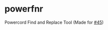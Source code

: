 # powerfnr
Powercord Find and Replace Tool (Made for [#45](https://github.com/powercord-community/suggestions/issues/45))
